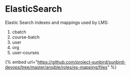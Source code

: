 # ElasticSearch

Elastic Search indexes and mappings used by LMS:&#x20;

1. cbatch
2. course-batch
3. user
4. org
5. user-courses

{% embed url="https://github.com/project-sunbird/sunbird-devops/tree/master/ansible/roles/es-mapping/files" %}
